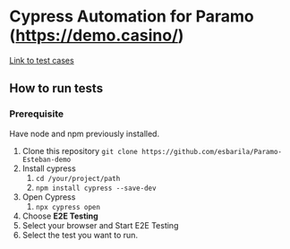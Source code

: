 #  Cypress Automation for Paramo (https://demo.casino/)

[Link to test cases](/features/)

## How to run tests

### Prerequisite
Have node and npm previously installed.

1. Clone this repository
    `git clone https://github.com/esbarila/Paramo-Esteban-demo`
2. Install cypress
    1. `cd /your/project/path`
    2. `npm install cypress --save-dev`
3. Open Cypress
    1. `npx cypress open`
4. Choose **E2E Testing**
5. Select your browser and Start E2E Testing
6. Select the test you want to run.

